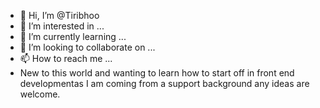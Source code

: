 - 👋 Hi, I’m @Tiribhoo
- 👀 I’m interested in ...
- 🌱 I’m currently learning ...
- 💞️ I’m looking to collaborate on ...
- 📫 How to reach me ...
- New to this world and wanting to learn how to start off in front end developmentas I am coming from a support background any ideas are welcome. 

<!---
Tiribhoo/Tiribhoo is a ✨ special ✨ repository because its `README.md` (this file) appears on your GitHub profile.
You can click the Preview link to take a look at your changes.
--->
